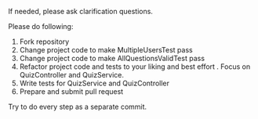 If needed, please ask clarification questions.

Please do following:

1. Fork repository 
1. Change project code to make MultipleUsersTest pass
1. Change project code to make AllQuestionsValidTest pass
1. Refactor project code and tests to your liking and best effort . Focus on QuizController and QuizService.
1. Write tests for QuizService and QuizController
1. Prepare and submit pull request

Try to do every step as a separate commit. 
